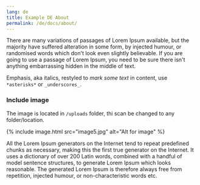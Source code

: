 ```yaml
---
lang: de
title: Example DE About
permalink: /de/docs/about/
---
```


There are many variations of passages of Lorem Ipsum available, but the majority have suffered alteration in some form, by injected humour, or randomised words which don't look even slightly believable. If you are going to use a passage of Lorem Ipsum, you need to be sure there isn't anything embarrassing hidden in the middle of text. 

Emphasis, aka italics, restyled to *mark some text* in content, use `*asterisks*` or `_underscores_`.

### Include image

The image is located in `/uploads` folder, thi scan be changed to any folder/location.

{% include image.html src="image5.jpg" alt="Alt for image" %}

All the Lorem Ipsum generators on the Internet tend to repeat predefined chunks as necessary, making this the first true generator on the Internet. It uses a dictionary of over 200 Latin words, combined with a handful of model sentence structures, to generate Lorem Ipsum which looks reasonable. The generated Lorem Ipsum is therefore always free from repetition, injected humour, or non-characteristic words etc.